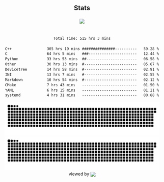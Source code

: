 


<div align="center">

## Stats
<img style="margin: 5px;" src="https://github-readme-stats.vercel.app/api?username=Sylensky&hide=stars&cache_seconds=1800&count_private=true&show_icons=true&include_all_commits=true&hide_border=false&theme=github_dark"/>
</div><br>

<div align="center">

<!--START_SECTION:waka-->

```txt
Total Time: 515 hrs 3 mins

C++                305 hrs 19 mins ###############----------   59.28 %
C                  64 hrs 5 mins   ###----------------------   12.44 %
Python             33 hrs 53 mins  ##-----------------------   06.58 %
Other              30 hrs 13 mins  #------------------------   05.87 %
Devicetree         14 hrs 58 mins  #------------------------   02.91 %
INI                13 hrs 7 mins   #------------------------   02.55 %
Markdown           10 hrs 54 mins  #------------------------   02.12 %
CMake              7 hrs 43 mins   -------------------------   01.50 %
YAML               6 hrs 15 mins   -------------------------   01.21 %
systemd            4 hrs 31 mins   -------------------------   00.88 %
```

<!--END_SECTION:waka-->

</div>

<div align="center">
<img src="https://raw.githubusercontent.com/Sylensky/Sylensky/animation/github-contribution-grid-snake-dark.svg#gh-dark-mode-only"/>
<img src="https://raw.githubusercontent.com/Sylensky/Sylensky/animation/github-contribution-grid-snake.svg#gh-light-mode-only"/>
</div>

<div align="center">
viewed by <img src="https://visitor-badge.laobi.icu/badge?page_id=Sylensky.Sylensky" align="center" height="20" width="" />
</div>
